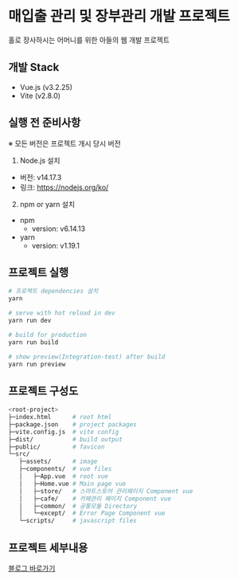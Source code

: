 # 매입출 관리 및 장부관리 개발 프로젝트
홀로 장사하시는 어머니를 위한 아들의 웹 개발 프로젝트
## 개발 Stack
- Vue.js (v3.2.25)
- Vite (v2.8.0)

## 실행 전 준비사항
※ 모든 버전은 프로젝트 개시 당시 버전
1. Node.js 설치
- 버전: v14.17.3
- 링크: https://nodejs.org/ko/

2. npm or yarn 설치
- npm
    - version: v6.14.13
- yarn
    - version: v1.19.1

## 프로젝트 실행
```bash
# 프로젝트 dependencies 설치
yarn

# serve with hot reload in dev
yarn run dev

# build for production
yarn run build

# show preview(Integration-test) after build
yarn run preview
```

## 프로젝트 구성도
```bash
<root-project>
├─index.html      # root html
├─package.json    # project packages
├─vite.config.js  # vite config
├─dist/           # build output
├─public/         # favicon
└─src/
   ├─assets/      # image
   ├─components/  # vue files
   │   ├─App.vue  # root vue
   │   ├─Home.vue # Main page vue
   │   ├─store/   # 스마트스토어 관리페이지 Component vue
   │   ├─cafe/    # 카페관리 페이지 Component vue
   │   ├─common/  # 공통모듈 Directory
   │   └─except/  # Error Page Component vue
   └─scripts/     # javascript files
```

## 프로젝트 세부내용
[블로그 바로가기](https://aibees.github.io)